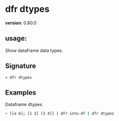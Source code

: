 # dfr dtypes

**version**: 0.80.0

## **usage**:

Show dataframe data types.

## Signature

`> dfr dtypes `

## Examples

Dataframe dtypes

```bash
> [[a b]; [1 2] [3 4]] | dfr into-df | dfr dtypes
```
